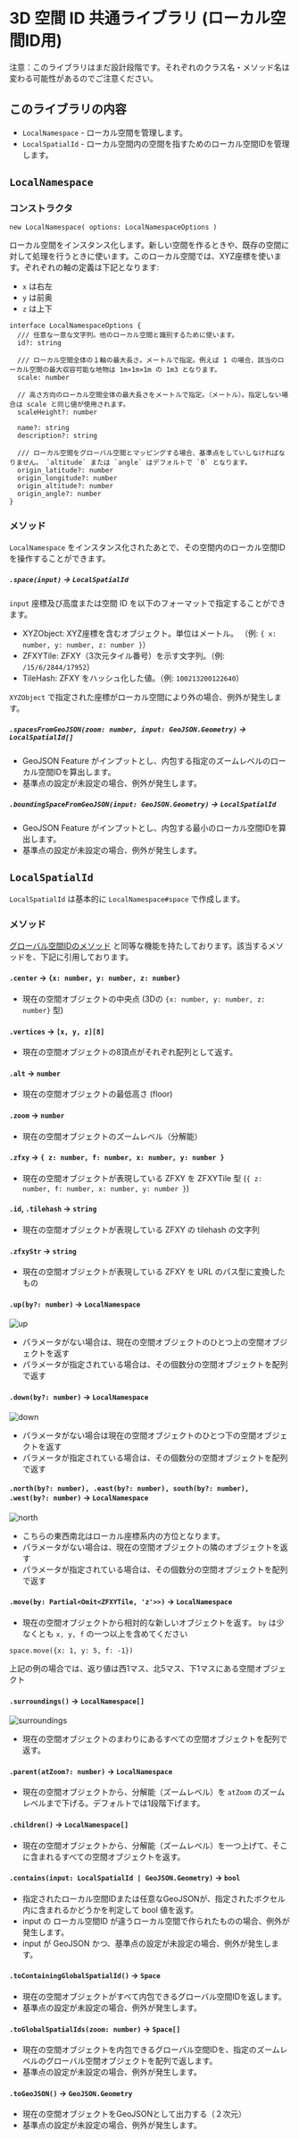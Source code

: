 # 3D 空間 ID 共通ライブラリ (ローカル空間ID用)

注意：このライブラリはまだ設計段階です。それぞれのクラス名・メソッド名は変わる可能性があるのでご注意ください。

## このライブラリの内容

* `LocalNamespace` - ローカル空間を管理します。
* `LocalSpatialId` - ローカル空間内の空間を指すためのローカル空間IDを管理します。

## `LocalNamespace`

### コンストラクタ

```
new LocalNamespace( options: LocalNamespaceOptions )
```

ローカル空間をインスタンス化します。新しい空間を作るときや、既存の空間に対して処理を行うときに使います。このローカル空間では、XYZ座標を使います。ぞれぞれの軸の定義は下記となります:

* `x` は右左
* `y` は前奥
* `z` は上下

```
interface LocalNamespaceOptions {
  /// 任意な一意な文字列。他のローカル空間と識別するために使います。
  id?: string

  /// ローカル空間全体の１軸の最大長さ。メートルで指定。例えば 1 の場合、該当のローカル空間の最大収容可能な地物は 1m×1m×1m の 1m3 となります。
  scale: number

  // 高さ方向のローカル空間全体の最大長さをメートルで指定。（メートル）。指定しない場合は scale と同じ値が使用されます。
  scaleHeight?: number

  name?: string
  description?: string

  /// ローカル空間をグローバル空間とマッピングする場合、基準点をしていしなければなりません。 `altitude` または `angle` はデフォルトで `0` となります。
  origin_latitude?: number
  origin_longitude?: number
  origin_altitude?: number
  origin_angle?: number
}
```

### メソッド

`LocalNamespace` をインスタンス化されたあとで、その空間内のローカル空間IDを操作することができます。

##### `.space(input)` -> `LocalSpatialId`

`input` 座標及び高度または空間 ID を以下のフォーマットで指定することができます。

* XYZObject: XYZ座標を含むオブジェクト。単位はメートル。 （例: `{ x: number, y: number, z: number }`）
* ZFXYTile: ZFXY（3次元タイル番号）を示す文字列。（例: `/15/6/2844/17952`）
* TileHash: ZFXY をハッシュ化した値。（例: `100213200122640`）

`XYZObject` で指定された座標がローカル空間により外の場合、例外が発生します。


##### `.spacesFromGeoJSON(zoom: number, input: GeoJSON.Geometry)` -> `LocalSpatialId[]`

* GeoJSON Feature がインプットとし、内包する指定のズームレベルのローカル空間IDを算出します。
* 基準点の設定が未設定の場合、例外が発生します。

##### `.boundingSpaceFromGeoJSON(input: GeoJSON.Geometry)` -> `LocalSpatialId`

* GeoJSON Feature がインプットとし、内包する最小のローカル空間IDを算出します。
* 基準点の設定が未設定の場合、例外が発生します。

## `LocalSpatialId`

`LocalSpatialId` は基本的に `LocalNamespace#space` で作成します。

### メソッド

[グローバル空間IDのメソッド](https://github.com/spatial-id/javascript-sdk?tab=readme-ov-file#%E3%83%A1%E3%82%BD%E3%83%83%E3%83%89) と同等な機能を持たしております。該当するメソッドを、下記に引用しております。

#### `.center` -> `{x: number, y: number, z: number}`

* 現在の空間オブジェクトの中央点 (3Dの `{x: number, y: number, z: number}` 型)

#### `.vertices` -> `[x, y, z][8]`

* 現在の空間オブジェクトの8頂点がそれぞれ配列として返す。

#### `.alt` -> `number`

* 現在の空間オブジェクトの最低高さ (floor)

#### `.zoom` -> `number`

* 現在の空間オブジェクトのズームレベル（分解能）

#### `.zfxy` -> `{ z: number, f: number, x: number, y: number }`

* 現在の空間オブジェクトが表現している ZFXY を ZFXYTile 型 (`{ z: number, f: number, x: number, y: number }`)

#### `.id`, `.tilehash` -> `string`

* 現在の空間オブジェクトが表現している ZFXY の tilehash の文字列

#### `.zfxyStr` -> `string`

* 現在の空間オブジェクトが表現している ZFXY を URL のパス型に変換したもの

#### `.up(by?: number)` -> `LocalNamespace`

![up](https://user-images.githubusercontent.com/309946/168220328-47e09300-c4dc-4ad1-adae-2cb17aff23ab.png)

* パラメータがない場合は、現在の空間オブジェクトのひとつ上の空間オブジェクトを返す
* パラメータが指定されている場合は、その個数分の空間オブジェクトを配列で返す

#### `.down(by?: number)` -> `LocalNamespace`

![down](https://user-images.githubusercontent.com/309946/168220818-f89a73b1-b99c-462d-9fcb-5eae0eac03eb.png)

* パラメータがない場合は現在の空間オブジェクトのひとつ下の空間オブジェクトを返す
* パラメータが指定されている場合は、その個数分の空間オブジェクトを配列で返す

#### `.north(by?: number), .east(by?: number), south(by?: number), .west(by?: number)` -> `LocalNamespace`

![north](https://user-images.githubusercontent.com/309946/168221234-b03809ef-6c69-442b-98d3-583b4391108e.png)

* こちらの東西南北はローカル座標系内の方位となります。
* パラメータがない場合は、現在の空間オブジェクトの隣のオブジェクトを返す
* パラメータが指定されている場合は、その個数分の空間オブジェクトを配列で返す

#### `.move(by: Partial<Omit<ZFXYTile, 'z'>>)` -> `LocalNamespace`

* 現在の空間オブジェクトから相対的な新しいオブジェクトを返す。 `by` は少なくとも `x, y, f` の一つ以上を含めてください

```
space.move({x: 1, y: 5, f: -1})
```

上記の例の場合では、返り値は西1マス、北5マス、下1マスにある空間オブジェクト

#### `.surroundings()` -> `LocalNamespace[]`

![surroundings](https://user-images.githubusercontent.com/309946/168221371-b1ec30c7-f501-4a6b-ad64-5a6345fb9665.png)

* 現在の空間オブジェクトのまわりにあるすべての空間オブジェクトを配列で返す。

#### `.parent(atZoom?: number)` -> `LocalNamespace`

* 現在の空間オブジェクトから、分解能（ズームレベル）を `atZoom` のズームレベルまで下げる。デフォルトでは1段階下げます。

#### `.children()` -> `LocalNamespace[]`

* 現在の空間オブジェクトから、分解能（ズームレベル）を一つ上げて、そこに含まれるすべての空間オブジェクトを返す。

#### `.contains(input: LocalSpatialId | GeoJSON.Geometry)` -> `bool`

* 指定されたローカル空間IDまたは任意なGeoJSONが、指定されたボクセル内に含まれるかどうかを判定して bool 値を返す。
* input の ローカル空間ID が違うローカル空間で作られたものの場合、例外が発生します。
* input が GeoJSON かつ、基準点の設定が未設定の場合、例外が発生します。

#### `.toContainingGlobalSpatialId()` -> `Space`

* 現在の空間オブジェクトがすべて内包できるグローバル空間IDを返します。
* 基準点の設定が未設定の場合、例外が発生します。

#### `.toGlobalSpatialIds(zoom: number)` -> `Space[]`

* 現在の空間オブジェクトを内包できるグローバル空間IDを、指定のズームレベルのグローバル空間オブジェクトを配列で返します。
* 基準点の設定が未設定の場合、例外が発生します。

#### `.toGeoJSON()` -> `GeoJSON.Geometry`

* 現在の空間オブジェクトをGeoJSONとして出力する（２次元）
* 基準点の設定が未設定の場合、例外が発生します。
